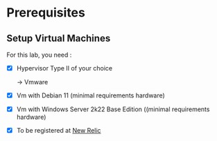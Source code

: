 # Prerequisites

## Setup Virtual Machines

For this lab, you need :

* [x] Hypervisor Type II of your choice

  -> Vmware

* [x] Vm with Debian 11 (minimal requirements hardware)

* [x] Vm with Windows Server 2k22 Base Edition ((minimal requirements hardware)

* [x] To be registered at [New Relic](https://newrelic.com/fr/signup)

<figure><img src="../../.gitbook/assets/image (13).png" alt=""><figcaption></figcaption></figure>

